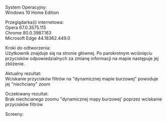 System Operacyjny:   
Windows 10 Home Edition  

Przeglądarka(i) internetowa:   
Opera 67.0.3575.115  
Chrome 80.0.3987.163  
Microsoft Edge 44.18362.449.0  

Kroki do odtworzenia:  
Użytkownik znajduje się na stronie głównej.
Po parokrotnym wciśnięciu przycisków odpowiedzialnych za zmianę informacji na mapie następuje jej zbliżenie.  

Aktualny rezultat:  
Wciskanie przycisków filtrów na "dynamicznej mapie burzowej" powoduje jej "niechciany" zoom  

Oczekiwany rezultat:  
Brak niechcianego zoomu "dynamicznej mapy burzowej' poprzez wciskanie przycisków filtrów  

Screeny:  


